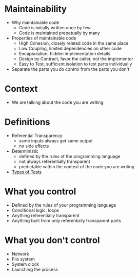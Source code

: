 # Maintainability
- Why maintainable code
    - Code is initially written once by few
    - Code is maintained prepetually by many
- Properties of maintainable code
    - High Cohesion, closely related code in the same place
    - Low Coupling, limited dependencies on other code
    - Encapsulation, hidden implementation details
    - Design by Contract, favor the caller, not the implementor
    - Easy to Test, sufficient isolation to test parts individually
- Separate the parts you do control from the parts you don't

# Context
- We are talking about the code you are writing

# Definitions
- Referential Transparency
    - same inputs always get same output
    - no side effects
- Deterministic
    - defined by the rules of the programming language
    - not always referentially transparent
    - predictable within the context of the code you are writing
- [Types of Tests](http://seanshubin.com/types-of-tests.svg)

# What you control
- Defined by the rules of your programming language
- Conditional logic, loops
- Anything referentially transparent
- Anything built from only referentially transparent parts

# What you don't control
- Network
- File system
- System clock
- Launching the process
